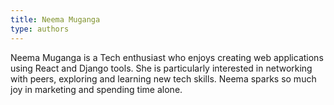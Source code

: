 ```yaml
---
title: Neema Muganga
type: authors
---
```

Neema Muganga is a Tech enthusiast who enjoys creating web applications using React and Django tools. She is particularly interested in networking with peers, exploring and learning new tech skills. Neema sparks so much joy in marketing and spending time alone.